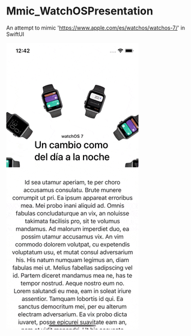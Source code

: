 # Mmic_WatchOSPresentation
An attempt to mimic 'https://www.apple.com/es/watchos/watchos-7/'  in SwiftUI

![caption](https://github.com/cmadrid19/Mmic_WatchOSPresentation/blob/main/Video-demo/1.gif)
